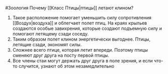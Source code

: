 #Зоология 
Почему [[Класс Птицы|птицы]] летают клином?
1. Такое расположение помогает уменьшить силу сопротивления [[Воздух|воздуха]] и облегчает полет птиц. На краях крыльев создаются особые завихрения, которые создают подъемную силу и помогают летящему сзади соседу.
2. Таким образом полет клином энергетически выгоднее. Птицы, летящие сзади, экономят силы.
3. Сложнее всего птице, которая летит впереди. Поэтому птицы сменяют друг друга на посту первой птицы.
4. Все члены стаи могут держать друг друга в поле зрения, и если что-то случится, узнают об этом незамедлительно